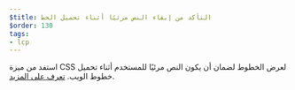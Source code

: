 ```yaml
---
$title: التأكد من إبقاء النص مرئيًا أثناء تحميل الخط
$order: 130
tags:
- lcp
---
```


استفد من ميزة CSS لعرض الخطوط لضمان أن يكون النص مرئيًا للمستخدم أثناء تحميل خطوط الويب. [تعرف على المزيد](https://web.dev/font-display/).
